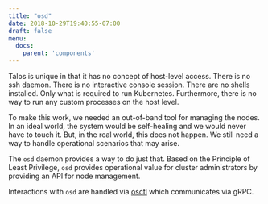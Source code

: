 ```yaml
---
title: "osd"
date: 2018-10-29T19:40:55-07:00
draft: false
menu:
  docs:
    parent: 'components'
---
```


Talos is unique in that it has no concept of host-level access.
There is no ssh daemon.
There is no interactive console session.
There are no shells installed.
Only what is required to run Kubernetes.
Furthermore, there is no way to run any custom processes on the host level.

To make this work, we needed an out-of-band tool for managing the nodes.
In an ideal world, the system would be self-healing and we would never have to touch it.
But, in the real world, this does not happen.
We still need a way to handle operational scenarios that may arise.

The `osd` daemon provides a way to do just that.
Based on the Principle of Least Privilege, `osd` provides operational value for cluster administrators by providing an API for node management.

Interactions with `osd` are handled via [osctl](/docs/components/osctl) which communicates via gRPC.
